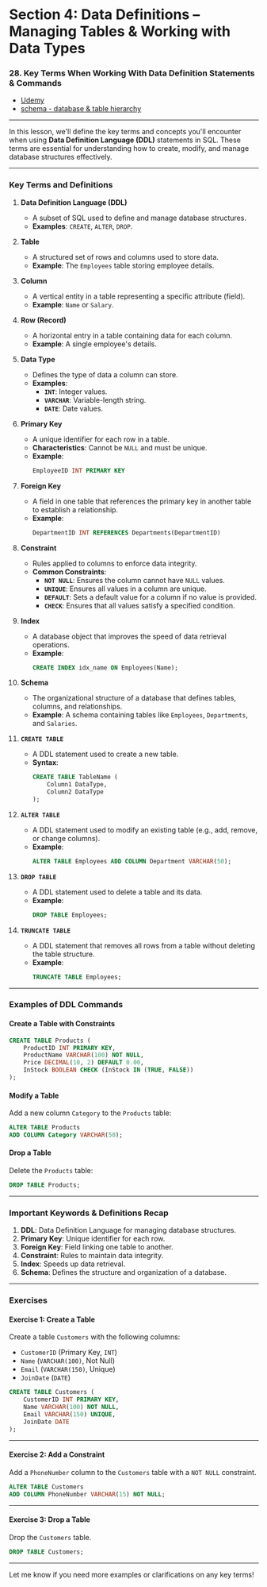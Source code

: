 # **Section 4: Data Definitions – Managing Tables & Working with Data Types**

### **28. Key Terms When Working With Data Definition Statements & Commands**

- [Udemy](https://www.udemy.com/course/sql-the-complete-developers-guide-mysql-postgresql/learn/lecture/28613990#overview)
- [schema - database & table hierarchy](https://www.udemy.com/course/sql-the-complete-developers-guide-mysql-postgresql/learn/lecture/28613990#overview)

---

In this lesson, we'll define the key terms and concepts you'll encounter when using **Data Definition Language (DDL)** statements in SQL. These terms are essential for understanding how to create, modify, and manage database structures effectively.

---

### **Key Terms and Definitions**

1. **Data Definition Language (DDL)**

   - A subset of SQL used to define and manage database structures.
   - **Examples**: `CREATE`, `ALTER`, `DROP`.

2. **Table**

   - A structured set of rows and columns used to store data.
   - **Example**: The `Employees` table storing employee details.

3. **Column**

   - A vertical entity in a table representing a specific attribute (field).
   - **Example**: `Name` or `Salary`.

4. **Row (Record)**

   - A horizontal entry in a table containing data for each column.
   - **Example**: A single employee's details.

5. **Data Type**

   - Defines the type of data a column can store.
   - **Examples**:
     - **`INT`**: Integer values.
     - **`VARCHAR`**: Variable-length string.
     - **`DATE`**: Date values.

6. **Primary Key**

   - A unique identifier for each row in a table.
   - **Characteristics**: Cannot be `NULL` and must be unique.
   - **Example**:
     ```sql
     EmployeeID INT PRIMARY KEY
     ```

7. **Foreign Key**

   - A field in one table that references the primary key in another table to establish a relationship.
   - **Example**:
     ```sql
     DepartmentID INT REFERENCES Departments(DepartmentID)
     ```

8. **Constraint**

   - Rules applied to columns to enforce data integrity.
   - **Common Constraints**:
     - **`NOT NULL`**: Ensures the column cannot have `NULL` values.
     - **`UNIQUE`**: Ensures all values in a column are unique.
     - **`DEFAULT`**: Sets a default value for a column if no value is provided.
     - **`CHECK`**: Ensures that all values satisfy a specified condition.

9. **Index**

   - A database object that improves the speed of data retrieval operations.
   - **Example**:
     ```sql
     CREATE INDEX idx_name ON Employees(Name);
     ```

10. **Schema**

    - The organizational structure of a database that defines tables, columns, and relationships.
    - **Example**: A schema containing tables like `Employees`, `Departments`, and `Salaries`.

11. **`CREATE TABLE`**

    - A DDL statement used to create a new table.
    - **Syntax**:
      ```sql
      CREATE TABLE TableName (
          Column1 DataType,
          Column2 DataType
      );
      ```

12. **`ALTER TABLE`**

    - A DDL statement used to modify an existing table (e.g., add, remove, or change columns).
    - **Example**:
      ```sql
      ALTER TABLE Employees ADD COLUMN Department VARCHAR(50);
      ```

13. **`DROP TABLE`**

    - A DDL statement used to delete a table and its data.
    - **Example**:
      ```sql
      DROP TABLE Employees;
      ```

14. **`TRUNCATE TABLE`**
    - A DDL statement that removes all rows from a table without deleting the table structure.
    - **Example**:
      ```sql
      TRUNCATE TABLE Employees;
      ```

---

### **Examples of DDL Commands**

#### **Create a Table with Constraints**

```sql
CREATE TABLE Products (
    ProductID INT PRIMARY KEY,
    ProductName VARCHAR(100) NOT NULL,
    Price DECIMAL(10, 2) DEFAULT 0.00,
    InStock BOOLEAN CHECK (InStock IN (TRUE, FALSE))
);
```

#### **Modify a Table**

Add a new column `Category` to the `Products` table:

```sql
ALTER TABLE Products
ADD COLUMN Category VARCHAR(50);
```

#### **Drop a Table**

Delete the `Products` table:

```sql
DROP TABLE Products;
```

---

### **Important Keywords & Definitions Recap**

1. **DDL**: Data Definition Language for managing database structures.
2. **Primary Key**: Unique identifier for each row.
3. **Foreign Key**: Field linking one table to another.
4. **Constraint**: Rules to maintain data integrity.
5. **Index**: Speeds up data retrieval.
6. **Schema**: Defines the structure and organization of a database.

---

### **Exercises**

#### **Exercise 1: Create a Table**

Create a table `Customers` with the following columns:

- `CustomerID` (Primary Key, `INT`)
- `Name` (`VARCHAR(100)`, Not Null)
- `Email` (`VARCHAR(150)`, Unique)
- `JoinDate` (`DATE`)

```sql
CREATE TABLE Customers (
    CustomerID INT PRIMARY KEY,
    Name VARCHAR(100) NOT NULL,
    Email VARCHAR(150) UNIQUE,
    JoinDate DATE
);
```

---

#### **Exercise 2: Add a Constraint**

Add a `PhoneNumber` column to the `Customers` table with a `NOT NULL` constraint.

```sql
ALTER TABLE Customers
ADD COLUMN PhoneNumber VARCHAR(15) NOT NULL;
```

---

#### **Exercise 3: Drop a Table**

Drop the `Customers` table.

```sql
DROP TABLE Customers;
```

---

Let me know if you need more examples or clarifications on any key terms!
